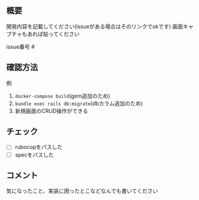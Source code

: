 ## 概要

開発内容を記載してください(issueがある場合はそのリンクでokです)
画面キャプチャもあれば貼ってください

issue番号 #

## 確認方法

例
1. `docker-compose build`(gem追加のため)
2. `bundle exec rails db:migrate`(dbカラム追加のため)
3. 新規画面のCRUD操作ができる

## チェック

- [ ] rubocopをパスした
- [ ] specをパスした

## コメント

気になったこと、実装に困ったとこなどなんでも書いてください
